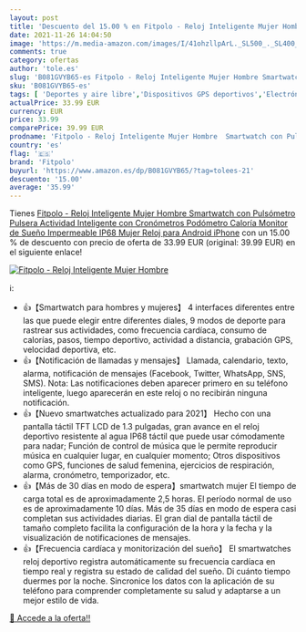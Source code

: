 ```yaml
---
layout: post
title: 'Descuento del 15.00 % en Fitpolo - Reloj Inteligente Mujer Hombre'
date: 2021-11-26 14:04:50
image: 'https://m.media-amazon.com/images/I/41ohzllpArL._SL500_._SL400_.jpg'
comments: true
category: ofertas
author: 'tole.es'
slug: 'B081GVYB65-es Fitpolo - Reloj Inteligente Mujer Hombre Smartwatch con...'
sku: 'B081GVYB65-es'
tags: [ 'Deportes y aire libre','Dispositivos GPS deportivos','Electrónica','Electrónica y dispositivos para el deporte','GPS de mano','Smartwatches','Tecnología para vestir','android','fitpolo', ]
actualPrice: 33.99 EUR
currency: EUR
price: 33.99
comparePrice: 39.99 EUR
prodname: 'Fitpolo - Reloj Inteligente Mujer Hombre  Smartwatch con Pulsómetro  Pulsera Actividad Inteligente con Cronómetros Podómetro Caloría Monitor de Sueño  Impermeable IP68 Mujer Reloj para Android iPhone'
country: 'es'
flag: '🇪🇸'
brand: 'Fitpolo'
buyurl: 'https://www.amazon.es/dp/B081GVYB65/?tag=tolees-21'
descuento: '15.00'
average: '35.99'
---
```


Tienes [Fitpolo - Reloj Inteligente Mujer Hombre  Smartwatch con Pulsómetro  Pulsera Actividad Inteligente con Cronómetros Podómetro Caloría Monitor de Sueño  Impermeable IP68 Mujer Reloj para Android iPhone](https://www.amazon.es/dp/B081GVYB65/?tag=tolees-21) con un 15.00 % de descuento con precio de oferta de 33.99 EUR (original: 39.99 EUR) en el siguiente enlace!

[![Fitpolo - Reloj Inteligente Mujer Hombre](https://m.media-amazon.com/images/I/41ohzllpArL._SL500_._SL400_.jpg)](https://www.amazon.es/dp/B081GVYB65/?tag=tolees-21)

ℹ️:

- 👍【Smartwatch para hombres y mujeres】 4 interfaces diferentes entre las que puede elegir entre diferentes diales, 9 modos de deporte para rastrear sus actividades, como frecuencia cardíaca, consumo de calorías, pasos, tiempo deportivo, actividad a distancia, grabación GPS, velocidad deportiva, etc.
- 👍【Notificación de llamadas y mensajes】 Llamada, calendario, texto, alarma, notificación de mensajes (Facebook, Twitter, WhatsApp, SNS, SMS). Nota: Las notificaciones deben aparecer primero en su teléfono inteligente, luego aparecerán en este reloj o no recibirán ninguna notificación.
- 👍【Nuevo smartwatches actualizado para 2021】 Hecho con una pantalla táctil TFT LCD de 1.3 pulgadas, gran avance en el reloj deportivo resistente al agua IP68 táctil que puede usar cómodamente para nadar; Función de control de música que le permite reproducir música en cualquier lugar, en cualquier momento; Otros dispositivos como GPS, funciones de salud femenina, ejercicios de respiración, alarma, cronómetro, temporizador, etc.
- 👍【Más de 30 días en modo de espera】smartwatch mujer El tiempo de carga total es de aproximadamente 2,5 horas. El período normal de uso es de aproximadamente 10 días. Más de 35 días en modo de espera casi completan sus actividades diarias. El gran dial de pantalla táctil de tamaño completo facilita la configuración de la hora y la fecha y la visualización de notificaciones de mensajes.
- 👍【Frecuencia cardíaca y monitorización del sueño】 El smartwatches reloj deportivo registra automáticamente su frecuencia cardíaca en tiempo real y registra su estado de calidad del sueño. Di cuánto tiempo duermes por la noche. Sincronice los datos con la aplicación de su teléfono para comprender completamente su salud y adaptarse a un mejor estilo de vida.

[🛒 Accede a la oferta!!](https://www.amazon.es/dp/B081GVYB65/?tag=tolees-21)
